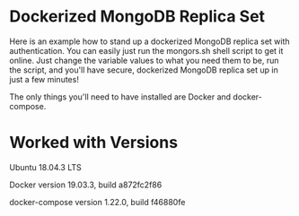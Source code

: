 # Dockerized MongoDB Replica Set
Here is an example how to stand up a dockerized MongoDB replica set with authentication. You can easily just run the mongors.sh shell script to get it online. Just change the variable values to what you need them to be, run the script, and you'll have secure, dockerized MongoDB replica set up in just a few minutes!

The only things you'll need to have installed are Docker and docker-compose.

# Worked with Versions

Ubuntu 18.04.3 LTS

Docker version 19.03.3, build a872fc2f86

docker-compose version 1.22.0, build f46880fe
